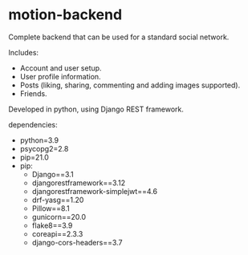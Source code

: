 # motion-backend

Complete backend that can be used for a standard social network.

Includes:
- Account and user setup.
- User profile information.
- Posts (liking, sharing, commenting and adding images supported).
- Friends.

Developed in python, using Django REST framework.

dependencies:
  - python=3.9
  - psycopg2=2.8
  - pip=21.0
  - pip:
      - Django==3.1
      - djangorestframework==3.12
      - djangorestframework-simplejwt==4.6
      - drf-yasg==1.20
      - Pillow==8.1
      - gunicorn==20.0
      - flake8==3.9
      - coreapi==2.3.3
      - django-cors-headers==3.7



